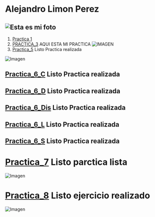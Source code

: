 # Alejandro Limon Perez

![Esta es mi foto](https://scontent.fmex26-1.fna.fbcdn.net/v/t1.6435-9/35539427_1442739889161543_1846787532998574080_n.jpg?_nc_cat=100&ccb=1-7&_nc_sid=127cfc&_nc_eui2=AeHLZFCMApbotub2Q5u0QThM99k33i-baDX32TfeL5toNd89zQlR3SiBCCLQfaVtE_rQ0Gi-he4wHkuX-HrIZV0x&_nc_ohc=gLC-Dtbx2JcQ7kNvgGfSXzk&_nc_oc=AdhQ767D6M47mtKx9C35lup0Jhc-BJ94WdsB-jyq4GXQFzG-HRhiqJrT3zokxtgB5RQ&_nc_zt=23&_nc_ht=scontent.fmex26-1.fna&_nc_gid=AGsKpW-7n9xIe8QYO_dCOIz&oh=00_AYDHQ632cOtoS9maCCqonoSulab_VdBmkgaKnRwcAAos-Q&oe=67D99055)
---

1. [Practica 1](practica-1.md)
2. [PRACTICA_3](https://github.com/Angry6irds/Practica-3.git) AQUI ESTA MI PRACTICA
![IMAGEN](https://s1.zerochan.net/Dandadan.600.3886798.jpg)
3. [Practica_5](Practica_5.md) Listo Practica realizada

![Imagen](https://encrypted-tbn0.gstatic.com/images?q=tbn:ANd9GcQLjatyBUk8De3fURecprd3g97gfv1npPoxlA&s)

[Practica_6_C](Practica_6_Composicion.md) Listo Practica realizada
---
[Practica_6_D](Practica_6_Desarrollo.md) Listo Practica realizada
---
[Practica_6_Dis](Practica_6_Diseño.md) Listo Practica realizada
---
[Practica_6_L](Practica_6_Lenguajes.md) Listo Practica realizada
---
[Practica_6_S](Practica_6_Sistemas.md) Listo Practica realizada
---
# [Practica_7](Practica-7.md)  Listo parctica lista

![Imagen](https://encrypted-tbn0.gstatic.com/images?q=tbn:ANd9GcRBM4DlXhuVloh0cDGvhwb1qw-2k3m56XGSXg&s)

# [Practica_8](Practica-8.md) Listo ejercicio realizado
![Imagen](https://preview.redd.it/hijfejocczzb1.jpg?auto=webp&s=d9b92a06448cd3dcc10fb218ce37cc924aa5a289)